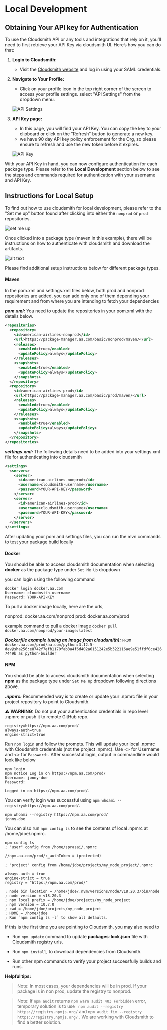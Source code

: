 # Local Development

## Obtaining Your API key for Authentication

To use the Cloudsmith API or any tools and integrations that rely on it, you’ll need to first retrieve your API Key via cloudsmith UI. Here’s how you can do that:

1. **Login to Cloudsmith:**
   - Visit the [Cloudsmith website](https://cloudsmith.io/orgs/american-airlines/saml/login/) and log in using your SAML credentials.

2. **Navigate to Your Profile:**
   - Click on your profile icon in the top right corner of the screen to access your profile settings. select "API Settings" from the dropdown menu.

   ![API Settings](assets/apisettings.png)

3. **API Key page:**
   - In this page, you will find your API Key. You can copy the key to your clipboard or click on the "Refresh" button to generate a new key.
   - we have 90 day API key policy enforcement for the Org, so please ensure to refresh and use the new token before it expires.

   ![API Key](assets/apikey.png)   

With your API Key in hand, you can now configure authentication for each package type. Please refer to the **Local Development** section below to see the steps and commands required for authentication with your username and API Key.   

## Instructions for Local Setup

To find out how to use cloudsmith for local development, please refer to the "Set me up" button found after clicking into either the `nonprod` or `prod` repositories.

![set me up](assets/setmeup.png)

Once clicked into a package type (maven in this example), there will be instructions on how to authenticate with cloudsmith and download the artifacts.

![alt text](assets/maven-example.png)

Please find additional setup instructions below for different package types. 

#### Maven
In the pom.xml and settings.xml files below, both prod and nonprod repositories are added, you can add only one of them depending your requirement and from where you are intending to fetch your dependencies

***pom.xml:***
You need to update the repositories in your pom.xml with the details below.

```xml
<repositories>
  <repository>
    <id>american-airlines-nonprod</id>
    <url>https://package-manager.aa.com/basic/nonprod/maven/</url>
    <releases>
      <enabled>true</enabled>
      <updatePolicy>always</updatePolicy>
    </releases>
    <snapshots>
      <enabled>true</enabled>
      <updatePolicy>always</updatePolicy>
    </snapshots>
  </repository>
  <repository>
    <id>american-airlines-prod</id>
    <url>https://package-manager.aa.com/basic/prod/maven/</url>
    <releases>
      <enabled>true</enabled>
      <updatePolicy>always</updatePolicy>
    </releases>
    <snapshots>
      <enabled>true</enabled>
      <updatePolicy>always</updatePolicy>
    </snapshots>
  </repository>
</repositories>
```

***settings.xml:***
The following details need to be added into your settings.xml file for authenticating into cloudsmith

```xml
<settings>
  <servers>
    <server>
      <id>american-airlines-nonprod</id>
      <username>cloudsmith-username</username>
      <password>YOUR-API-KEY</password>
    </server>
    <server>
      <id>american-airlines-prod</id>
      <username>cloudsmith-username</username>
      <password>YOUR-API-KEY</password>
    </server>
  </servers>
</settings>
```

After updating your pom and settings files, you can run the mvn commands to test your package build locally

#### Docker

You should be able to access cloudsmith documentation when selecting **docker** as the package type under `Set Me Up` dropdown

you can login using the following command

```
docker login docker.aa.com
Username: cloudmsith-username
Password: YOUR-API-KEY
```

To pull a docker image locally, here are the urls,

nonprod: docker.aa.com/nonprod
prod: docker.aa.com/prod

example command to pull a docker image
`docker pull docker.aa.com/nonprod/your-image:latest`

***Dockerfile example (using an image from cloudsmith):***
`FROM docker.aa.com/prod/aa.com/python:3.12.5-dev@sha256:e8742f7efb1170fab3a4f6d402a6151242e5b322116ae9e51ffdf0ce4267449b as python-builder`

#### NPM

You should be able to access cloudsmith documentation when selecting **npm** as the package type under `Set Me Up` dropdown following directions above.

***.npmrc:***
Recommended way is to create or update your .npmrc file in your project repository to point to Cloudsmith. 

 **⚠️ WARNING:** Do not put your authentication credentials in repo level .npmrc or push it to remote GitHub repo.

```
registry=https://npm.aa.com/prod/
always-auth=true
engine-strict=true
```

Run `npm login` and follow the prompts. This will update your local .npmrc with Cloudsmith credentials (not the project .npmrc). Use <<CLOUDSMITH-USERNAME>> for Username and <<CLOUDSMITH-API-KEY>> for `Password:`. After successful login, output in commandline would look like below

```
npm login
npm notice Log in on https://npm.aa.com/prod/
Username: jonny-doe
Password: 

Logged in on https://npm.aa.com/prod/.
```

You can verify login was successful using `npm whoami --registry=https://npm.aa.com/prod/`. 

```
npm whoami --registry https://npm.aa.com/prod/
jonny-doe

```

You can also run `npm config ls` to see the contents of local .npmrc at /home/jdoe/.npmrc.

```
npm config ls
; "user" config from /home/sprasai/.npmrc

//npm.aa.com/prod/:_authToken = (protected) 

; "project" config from /home/jdoe/projects/my_node_project/.npmrc

always-auth = true 
engine-strict = true 
registry = "https://npm.aa.com/prod/" 

; node bin location = /home/jdoe/.nvm/versions/node/v18.20.3/bin/node
; node version = v18.20.3
; npm local prefix = /home/jdoe/projects/my_node_project
; npm version = 10.7.0
; cwd = /home/jdoe/projects/my_node_project
; HOME = /home/jdoe
; Run `npm config ls -l` to show all defaults.

```

If this is the first time you are pointing to Cloudsmith, you may also need to

- Run `npm update` command to update **packages-lock.json** file with Cloudsmith registry urls.

- Run `npm install`, to download dependencies from Cloudsmith. 

- Run other npm commands to verify your project successfully builds and runs.


**Helpful tips:**
> Note: In most cases, your dependencies will be in prod. If your package is in non prod, update the registry to nonprod.

> Note: If `npm audit` returns `npm warn audit 403 Forbidden` error, temporary solution is to use ` npm audit --registry https://registry.npmjs.org/` and `npm audit fix --registry https://registry.npmjs.org/` . We are working with Cloudsmith to find a better solution.

